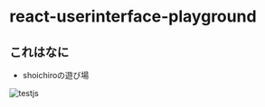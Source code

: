 # react-userinterface-playground
## これはなに
- shoichiroの遊び場

![testjs](https://user-images.githubusercontent.com/6561417/75619830-376f9a80-5bc4-11ea-8edf-977d9c744974.png)
